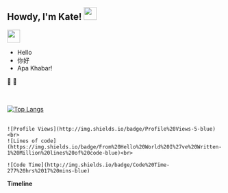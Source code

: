 <h2 align="left"> Howdy, I'm Kate! <img src="https://raw.githubusercontent.com/MartinHeinz/MartinHeinz/master/wave.gif" width="30px"></h2>
                                                                                                                                     
<p align='left'>
<a href="https://www.linkedin.com/in/lim-may-yann-4067a8102/"><img height="30" src="https://github.com/WaylonWalker/WaylonWalker/blob/main/icon/linkedin.png?raw=true"></a>
</p>

-  Hello
-  你好
-  Apa Khabar!


:hear_no_evil: :hear_no_evil:

<br><br>
[![Top Langs](https://github-readme-stats.vercel.app/api/top-langs/?username=iamkatelim&layout=compact)](https://github.com/iamkatelim/github-readme-stats)<br><br>

```
![Profile Views](http://img.shields.io/badge/Profile%20Views-5-blue)<br>
![Lines of code](https://img.shields.io/badge/From%20Hello%20World%20I%27ve%20Written-1%20Million%20lines%20of%20code-blue)<br>
```
<!--START_SECTION:waka-->
```
![Code Time](http://img.shields.io/badge/Code%20Time-277%20hrs%2017%20mins-blue)
```
**Timeline**

<!--END_SECTION:waka-->
